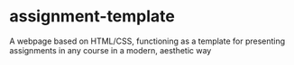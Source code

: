 # assignment-template
A webpage based on HTML/CSS, functioning as a template for presenting assignments in any course in a modern, aesthetic way
